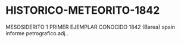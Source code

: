 # HISTORICO-METEORITO-1842
MESOSIDERITO 1 PRIMER EJEMPLAR CONOCIDO 1842 (Barea) spain informe petrografico.adj..
